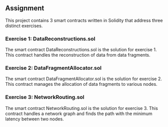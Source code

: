 ## Assignment
This project contains 3 smart contracts written in Solidity that address three distinct exercises.
### Exercise 1: DataReconstructions.sol
The smart contract DataReconstructions.sol is the solution for exercise 1. This contract handles the reconstruction of data from data fragments.

### Exercise 2: DataFragmentAllocator.sol
The smart contract DataFragmentAllocator.sol is the solution for exercise 2. This contract manages the allocation of data fragments to various nodes.

### Exercise 3: NetworkRouting.sol
The smart contract NetworkRouting.sol is the solution for exercise 3. This contract handles a network graph and finds the path with the minimum latency between two nodes.



